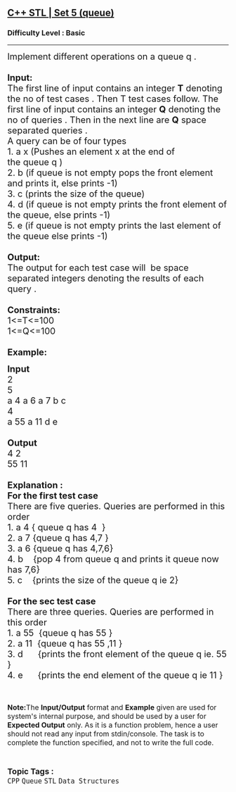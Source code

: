 <h2><a href="https://practice.geeksforgeeks.org/problems/c-stl-set-5-queue/1">C++ STL | Set 5 (queue)</a></h2><h3>Difficulty Level : Basic</h3><hr><div class="problems_problem_content__Xm_eO"><p><span style="font-size:20px">Implement different operations on a queue&nbsp;q&nbsp;.<br>
<br>
<strong>Input:</strong><br>
The first line of input contains an integer <strong>T</strong> denoting the no of test cases . Then T test cases follow. The first line of input contains an integer <strong>Q</strong> denoting the no of queries . Then in the next line are <strong>Q</strong>&nbsp;space separated queries .<br>
A query can be of&nbsp;four&nbsp;types&nbsp;<br>
1. a x (Pushes an element x at the end of the&nbsp;queue&nbsp;q&nbsp;)<br>
2. b (if queue&nbsp;is not empty&nbsp;pops the front&nbsp;element and prints it, else prints -1)<br>
3. c (prints the size of the queue)<br>
4. d (if queue&nbsp;is not empty prints the front&nbsp;element of the queue, else&nbsp;prints&nbsp;-1)<br>
5. e (if queue is not empty prints the last element of the queue else prints -1)<br>
<br>
<strong>Output:</strong><br>
The output for each test case will&nbsp;&nbsp;be space separated integers denoting the results of each query .&nbsp;<br>
<br>
<strong>Constraints:</strong><br>
1&lt;=T&lt;=100<br>
1&lt;=Q&lt;=100<br>
<br>
<strong>Example:</strong></span></p>

<p><span style="font-size:20px"><strong>Input</strong><br>
2<br>
5<br>
a 4 a 6 a 7 b c&nbsp;<br>
4<br>
a 55 a 11 d e<br>
<strong>&nbsp;<br>
Output</strong><br>
4 2<br>
55 11<br>
<br>
<strong>Explanation :<br>
For the first test case</strong><br>
There are five&nbsp;queries.&nbsp;Queries&nbsp;are&nbsp;performed in this order<br>
1. a 4 { queue&nbsp;q&nbsp;has&nbsp;4 &nbsp;}<br>
2. a 7&nbsp;{queue q&nbsp;has 4,7 }<br>
3. a 6 {queue q&nbsp;has 4,7,6}<br>
4. b &nbsp; &nbsp;{pop 4&nbsp;from queue&nbsp;q&nbsp;and prints it queue&nbsp;now has 7,6}<br>
5. c &nbsp; &nbsp;{prints the size of the queue q ie 2}<br>
<br>
<strong>For the sec test case&nbsp;</strong><br>
There are three&nbsp;queries.&nbsp;Queries&nbsp;are&nbsp;performed in this order<br>
1. a 55 &nbsp;{queue q&nbsp;has&nbsp;55 }<br>
2. a 11 &nbsp;{queue q&nbsp;has 55 ,11 }<br>
3. d &nbsp; &nbsp; &nbsp;{prints the front&nbsp;element of the queue q&nbsp;ie. 55 }<br>
4. e &nbsp; &nbsp; &nbsp;{prints the end element of the queue q ie 11 }</span><br>
<br>
<br>
<br>
<span style="font-size:16px"><strong>Note:</strong>The <strong>Input/Output</strong> format and <strong>Example</strong> given are used for system's internal purpose, and should be used by a user for <strong>Expected Output</strong> only. As it is a function problem, hence a user should not read any input from stdin/console. The task is to complete the function specified, and not to write the full code.</span></p>
</div><br><p><span style=font-size:18px><strong>Topic Tags : </strong><br><code>CPP</code>&nbsp;<code>Queue</code>&nbsp;<code>STL</code>&nbsp;<code>Data Structures</code>&nbsp;